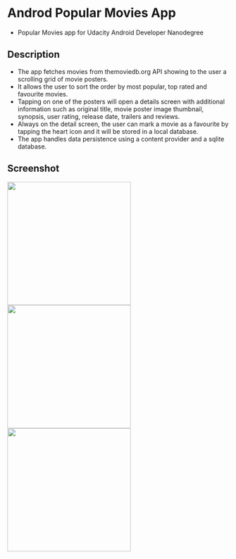 # Androd Popular Movies App
- Popular Movies app for Udacity Android Developer Nanodegree
## Description
- The app fetches movies from themoviedb.org API showing to the user a scrolling grid of movie posters. 
- It allows the user to sort the order by most popular, top rated and favourite movies. 
- Tapping on one of the posters will open a details screen with additional information such as original title, movie poster image thumbnail, synopsis, user rating, release date, trailers and reviews. 
- Always on the detail screen, the user can mark a movie as a favourite by tapping the heart icon and it will be stored in a local database. 
- The app handles data persistence using a content provider and a sqlite database.
## Screenshot
<img src="https://github.com/simoneconigliaro/android_movies/blob/master/Screenshot_1563301244.png" width="280"/> <img src="https://github.com/simoneconigliaro/android_movies/blob/master/Screenshot_1563301376.png" width="280"/> <img src="https://github.com/simoneconigliaro/android_movies/blob/master/Screenshot_1563301425.png" width="280"/>
